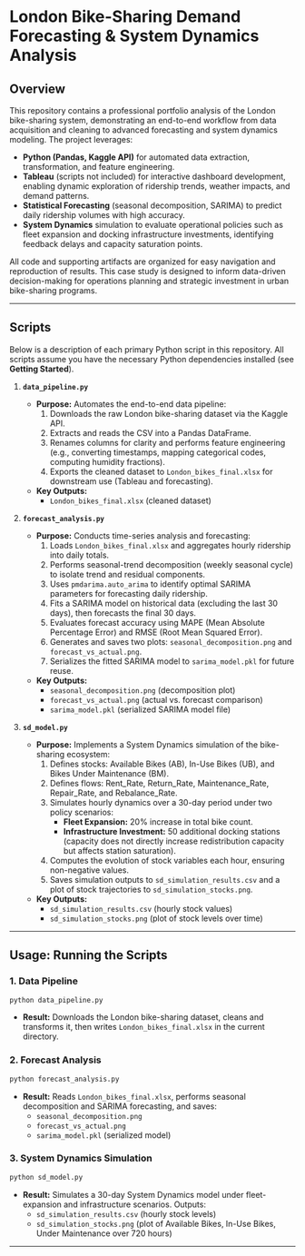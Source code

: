 # London Bike-Sharing Demand Forecasting & System Dynamics Analysis

## Overview
This repository contains a professional portfolio analysis of the London bike-sharing system, demonstrating an end-to-end workflow from data acquisition and cleaning to advanced forecasting and system dynamics modeling. The project leverages:

- **Python (Pandas, Kaggle API)** for automated data extraction, transformation, and feature engineering.
- **Tableau** (scripts not included) for interactive dashboard development, enabling dynamic exploration of ridership trends, weather impacts, and demand patterns.
- **Statistical Forecasting** (seasonal decomposition, SARIMA) to predict daily ridership volumes with high accuracy.
- **System Dynamics** simulation to evaluate operational policies such as fleet expansion and docking infrastructure investments, identifying feedback delays and capacity saturation points.

All code and supporting artifacts are organized for easy navigation and reproduction of results. This case study is designed to inform data-driven decision-making for operations planning and strategic investment in urban bike-sharing programs.

---

## Scripts
Below is a description of each primary Python script in this repository. All scripts assume you have the necessary Python dependencies installed (see **Getting Started**).

1. **`data_pipeline.py`**
   - **Purpose:** Automates the end-to-end data pipeline:
     1. Downloads the raw London bike-sharing dataset via the Kaggle API.
     2. Extracts and reads the CSV into a Pandas DataFrame.
     3. Renames columns for clarity and performs feature engineering (e.g., converting timestamps, mapping categorical codes, computing humidity fractions).
     4. Exports the cleaned dataset to `London_bikes_final.xlsx` for downstream use (Tableau and forecasting).
   - **Key Outputs:**
     - `London_bikes_final.xlsx` (cleaned dataset)

2. **`forecast_analysis.py`**
   - **Purpose:** Conducts time-series analysis and forecasting:
     1. Loads `London_bikes_final.xlsx` and aggregates hourly ridership into daily totals.
     2. Performs seasonal-trend decomposition (weekly seasonal cycle) to isolate trend and residual components.
     3. Uses `pmdarima.auto_arima` to identify optimal SARIMA parameters for forecasting daily ridership.
     4. Fits a SARIMA model on historical data (excluding the last 30 days), then forecasts the final 30 days.
     5. Evaluates forecast accuracy using MAPE (Mean Absolute Percentage Error) and RMSE (Root Mean Squared Error).
     6. Generates and saves two plots: `seasonal_decomposition.png` and `forecast_vs_actual.png`.
     7. Serializes the fitted SARIMA model to `sarima_model.pkl` for future reuse.
   - **Key Outputs:**
     - `seasonal_decomposition.png` (decomposition plot)
     - `forecast_vs_actual.png` (actual vs. forecast comparison)
     - `sarima_model.pkl` (serialized SARIMA model file)

3. **`sd_model.py`**
   - **Purpose:** Implements a System Dynamics simulation of the bike-sharing ecosystem:
     1. Defines stocks: Available Bikes (AB), In-Use Bikes (UB), and Bikes Under Maintenance (BM).
     2. Defines flows: Rent_Rate, Return_Rate, Maintenance_Rate, Repair_Rate, and Rebalance_Rate.
     3. Simulates hourly dynamics over a 30-day period under two policy scenarios:
        - **Fleet Expansion:** 20% increase in total bike count.
        - **Infrastructure Investment:** 50 additional docking stations (capacity does not directly increase redistribution capacity but affects station saturation).  
     4. Computes the evolution of stock variables each hour, ensuring non-negative values.
     5. Saves simulation outputs to `sd_simulation_results.csv` and a plot of stock trajectories to `sd_simulation_stocks.png`.
   - **Key Outputs:**
     - `sd_simulation_results.csv` (hourly stock values)  
     - `sd_simulation_stocks.png` (plot of stock levels over time)  

---


## Usage: Running the Scripts
### 1. Data Pipeline
```bash
python data_pipeline.py
```
- **Result:** Downloads the London bike-sharing dataset, cleans and transforms it, then writes `London_bikes_final.xlsx` in the current directory.

### 2. Forecast Analysis
```bash
python forecast_analysis.py
```
- **Result:** Reads `London_bikes_final.xlsx`, performs seasonal decomposition and SARIMA forecasting, and saves:
  - `seasonal_decomposition.png`
  - `forecast_vs_actual.png`
  - `sarima_model.pkl` (serialized model)

### 3. System Dynamics Simulation
```bash
python sd_model.py
```
- **Result:** Simulates a 30-day System Dynamics model under fleet-expansion and infrastructure scenarios. Outputs:
  - `sd_simulation_results.csv` (hourly stock levels)  
  - `sd_simulation_stocks.png` (plot of Available Bikes, In-Use Bikes, Under Maintenance over 720 hours)

---



